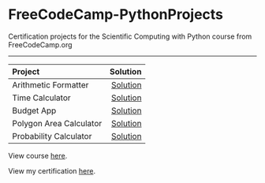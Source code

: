 <h1>FreeCodeCamp-PythonProjects</h1>

Certification projects for the Scientific Computing with Python course from FreeCodeCamp.org
***

| **Project**    | **Solution** |
| :-------- | -------: |
| Arithmetic Formatter  | [Solution](https://github.com/sashamusap/FreeCodeCamp-PythonProjects/blob/main/Arithmetic%20Arranger%20Project/arithmetic_arranger.py)    |
| Time Calculator | [Solution](https://github.com/sashamusap/FreeCodeCamp-PythonProjects/blob/main/Time%20Calculator%20Project/time_calculator.py)   |
| Budget App    | [Solution](https://github.com/sashamusap/FreeCodeCamp-PythonProjects/blob/main/Budget%20App%20Project/budget.py)    |
| Polygon Area Calculator | [Solution](https://github.com/sashamusap/FreeCodeCamp-PythonProjects/blob/main/Polygon%20Area%20Calculator%20Project/shape_calculator.py) |
| Probability Calculator | [Solution](https://github.com/sashamusap/FreeCodeCamp-PythonProjects/blob/main/Probability%20Calculator%20Project/prob_calculator.py) |

View course [here](https://www.freecodecamp.org/learn/scientific-computing-with-python/).

View my certification [here](https://freecodecamp.org/certification/Korinthian/scientific-computing-with-python-v7).
